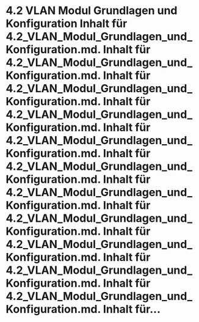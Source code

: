 # 4.2 VLAN Modul Grundlagen und Konfiguration Inhalt für 4.2_VLAN_Modul_Grundlagen_und_Konfiguration.md. Inhalt für 4.2_VLAN_Modul_Grundlagen_und_Konfiguration.md. Inhalt für 4.2_VLAN_Modul_Grundlagen_und_Konfiguration.md. Inhalt für 4.2_VLAN_Modul_Grundlagen_und_Konfiguration.md. Inhalt für 4.2_VLAN_Modul_Grundlagen_und_Konfiguration.md. Inhalt für 4.2_VLAN_Modul_Grundlagen_und_Konfiguration.md. Inhalt für 4.2_VLAN_Modul_Grundlagen_und_Konfiguration.md. Inhalt für 4.2_VLAN_Modul_Grundlagen_und_Konfiguration.md. Inhalt für 4.2_VLAN_Modul_Grundlagen_und_Konfiguration.md. Inhalt für 4.2_VLAN_Modul_Grundlagen_und_Konfiguration.md. Inhalt für 4.2_VLAN_Modul_Grundlagen_und_Konfiguration.md. Inhalt für...